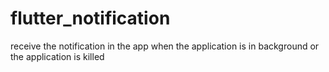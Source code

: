 # flutter_notification
receive the notification in the app when the application is in background or the application is killed
